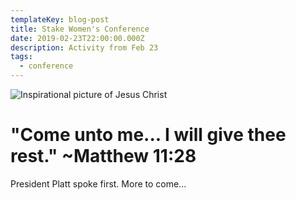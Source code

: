```yaml
---
templateKey: blog-post
title: Stake Women's Conference
date: 2019-02-23T22:00:00.000Z
description: Activity from Feb 23
tags:
  - conference
---
```

![Inspirational picture of Jesus Christ](/img/bible-video-jesus-miracles-woman-1400924-mobile.jpg "Jesus Christ")

# "Come unto me... I will give thee rest." ~Matthew 11:28

President Platt spoke first. More to come...
